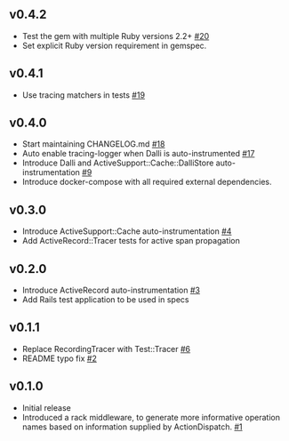## v0.4.2

* Test the gem with multiple Ruby versions 2.2+ [#20](https://github.com/iaintshine/ruby-rails-tracer/pull/20)
* Set explicit Ruby version requirement in gemspec.

## v0.4.1

* Use tracing matchers in tests [#19](https://github.com/iaintshine/ruby-rails-tracer/pull/19)

## v0.4.0

* Start maintaining CHANGELOG.md [#18](https://github.com/iaintshine/ruby-rails-tracer/pull/18)
* Auto enable tracing-logger when Dalli is auto-instrumented [#17](https://github.com/iaintshine/ruby-rails-tracer/pull/17)
* Introduce Dalli and ActiveSupport::Cache::DalliStore auto-instrumentation [#9](https://github.com/iaintshine/ruby-rails-tracer/pull/9)
* Introduce docker-compose with all required external dependencies. 

## v0.3.0

* Introduce ActiveSupport::Cache auto-instrumentation [#4](https://github.com/iaintshine/ruby-rails-tracer/pull/4)
* Add ActiveRecord::Tracer tests for active span propagation

## v0.2.0

* Introduce ActiveRecord auto-instrumentation [#3](https://github.com/iaintshine/ruby-rails-tracer/pull/3)
* Add Rails test application to be used in specs

## v0.1.1

* Replace RecordingTracer with Test::Tracer [#6](https://github.com/iaintshine/ruby-rails-tracer/pull/6)
* README typo fix [#2](https://github.com/iaintshine/ruby-rails-tracer/pull/2) 

## v0.1.0

* Initial release
* Introduced a rack middleware, to generate more informative operation names based on information supplied by ActionDispatch. [#1](https://github.com/iaintshine/ruby-rails-tracer/pull/1)
